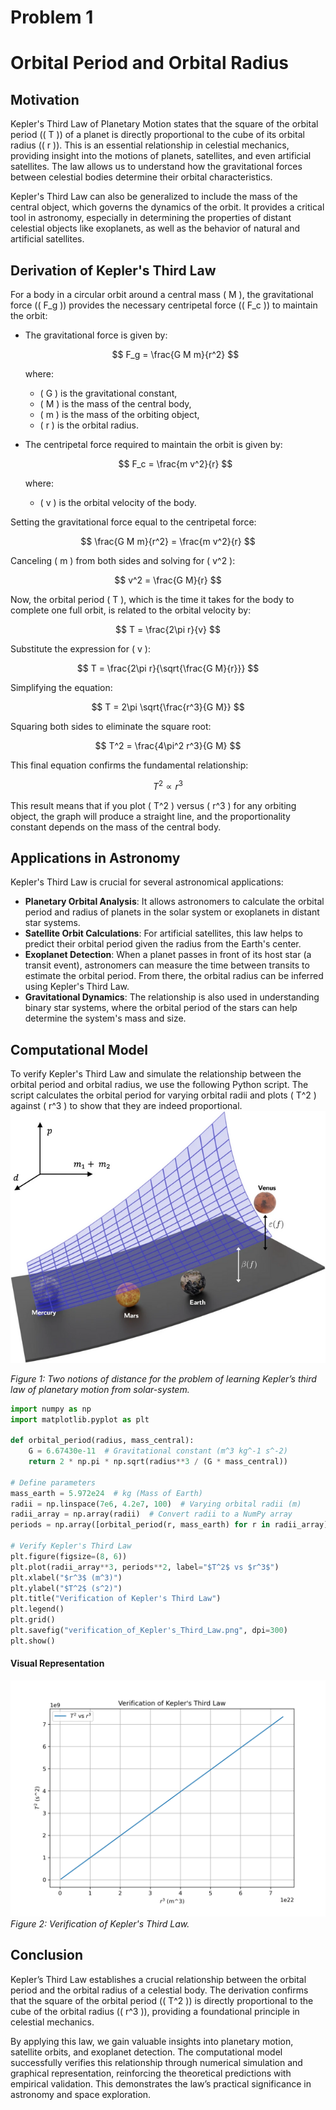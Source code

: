 # Problem 1
# Orbital Period and Orbital Radius

## Motivation
Kepler's Third Law of Planetary Motion states that the square of the orbital period (\( T \)) of a planet is directly proportional to the cube of its orbital radius (\( r \)). This is an essential relationship in celestial mechanics, providing insight into the motions of planets, satellites, and even artificial satellites. The law allows us to understand how the gravitational forces between celestial bodies determine their orbital characteristics.

Kepler's Third Law can also be generalized to include the mass of the central object, which governs the dynamics of the orbit. It provides a critical tool in astronomy, especially in determining the properties of distant celestial objects like exoplanets, as well as the behavior of natural and artificial satellites.

## Derivation of Kepler's Third Law
For a body in a circular orbit around a central mass \( M \), the gravitational force (\( F_g \)) provides the necessary centripetal force (\( F_c \)) to maintain the orbit:

- The gravitational force is given by:

  $$ F_g = \frac{G M m}{r^2} $$

  where:
  - \( G \) is the gravitational constant,
  - \( M \) is the mass of the central body,
  - \( m \) is the mass of the orbiting object,
  - \( r \) is the orbital radius.

- The centripetal force required to maintain the orbit is given by:

  $$ F_c = \frac{m v^2}{r} $$

  where:
  - \( v \) is the orbital velocity of the body.

Setting the gravitational force equal to the centripetal force:

$$ \frac{G M m}{r^2} = \frac{m v^2}{r} $$

Canceling \( m \) from both sides and solving for \( v^2 \):

$$ v^2 = \frac{G M}{r} $$

Now, the orbital period \( T \), which is the time it takes for the body to complete one full orbit, is related to the orbital velocity by:

$$ T = \frac{2\pi r}{v} $$

Substitute the expression for \( v \):

$$ T = \frac{2\pi r}{\sqrt{\frac{G M}{r}}} $$

Simplifying the equation:

$$ T = 2\pi \sqrt{\frac{r^3}{G M}} $$

Squaring both sides to eliminate the square root:

$$ T^2 = \frac{4\pi^2 r^3}{G M} $$

This final equation confirms the fundamental relationship:

$$ T^2 \propto r^3 $$

This result means that if you plot \( T^2 \) versus \( r^3 \) for any orbiting object, the graph will produce a straight line, and the proportionality constant depends on the mass of the central body.

## Applications in Astronomy
Kepler's Third Law is crucial for several astronomical applications:

- **Planetary Orbital Analysis**: It allows astronomers to calculate the orbital period and radius of planets in the solar system or exoplanets in distant star systems.
- **Satellite Orbit Calculations**: For artificial satellites, this law helps to predict their orbital period given the radius from the Earth's center.
- **Exoplanet Detection**: When a planet passes in front of its host star (a transit event), astronomers can measure the time between transits to estimate the orbital period. From there, the orbital radius can be inferred using Kepler's Third Law.
- **Gravitational Dynamics**: The relationship is also used in understanding binary star systems, where the orbital period of the stars can help determine the system's mass and size.

## Computational Model
To verify Kepler's Third Law and simulate the relationship between the orbital period and orbital radius, we use the following Python script. The script calculates the orbital period for varying orbital radii and plots \( T^2 \) against \( r^3 \) to show that they are indeed proportional.
![Kepler’s third law of planetary motion from solar-system](<Visual solar system.png>)

*Figure 1: Two notions of distance for the problem of learning Kepler’s third law of planetary motion from solar-system.*

```python
import numpy as np
import matplotlib.pyplot as plt

def orbital_period(radius, mass_central):
    G = 6.67430e-11  # Gravitational constant (m^3 kg^-1 s^-2)
    return 2 * np.pi * np.sqrt(radius**3 / (G * mass_central))

# Define parameters
mass_earth = 5.972e24  # kg (Mass of Earth)
radii = np.linspace(7e6, 4.2e7, 100)  # Varying orbital radii (m)
radii_array = np.array(radii)  # Convert radii to a NumPy array
periods = np.array([orbital_period(r, mass_earth) for r in radii_array])  # Convert periods to NumPy array

# Verify Kepler's Third Law
plt.figure(figsize=(8, 6))
plt.plot(radii_array**3, periods**2, label="$T^2$ vs $r^3$")
plt.xlabel("$r^3$ (m^3)")
plt.ylabel("$T^2$ (s^2)")
plt.title("Verification of Kepler's Third Law")
plt.legend()
plt.grid()
plt.savefig("verification_of_Kepler's_Third_Law.png", dpi=300)
plt.show()
```
#### **Visual Representation**
![Verification of Kepler's Third Law](verification_of_Kepler's_Third_Law.png)
*Figure 2: Verification of Kepler's Third Law.*

## Conclusion
Kepler’s Third Law establishes a crucial relationship between the orbital period and the orbital radius of a celestial body. The derivation confirms that the square of the orbital period (\( T^2 \)) is directly proportional to the cube of the orbital radius (\( r^3 \)), providing a foundational principle in celestial mechanics. 

By applying this law, we gain valuable insights into planetary motion, satellite orbits, and exoplanet detection. The computational model successfully verifies this relationship through numerical simulation and graphical representation, reinforcing the theoretical predictions with empirical validation. This demonstrates the law’s practical significance in astronomy and space exploration.
